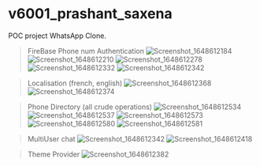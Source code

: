 # v6001_prashant_saxena

POC project WhatsApp Clone.

> FireBase Phone num Authentication
![Screenshot_1648612184](https://user-images.githubusercontent.com/55252616/160748155-2758bb1a-1144-42b3-aab9-71f68f639244.png)
![Screenshot_1648612210](https://user-images.githubusercontent.com/55252616/160748166-3f5c9381-8852-41d4-b5f9-6687bfcf2ce0.png)
![Screenshot_1648612278](https://user-images.githubusercontent.com/55252616/160748178-8e0375bb-ab6c-4255-9c6b-40b0fd7815c8.png)
![Screenshot_1648612332](https://user-images.githubusercontent.com/55252616/160748193-276a7492-59af-4ba0-95c5-e63389b8f0a2.png)
![Screenshot_1648612342](https://user-images.githubusercontent.com/55252616/160748202-76763dce-a814-406b-84e4-a727b331992c.png)

> Localisation (french, english)
![Screenshot_1648612368](https://user-images.githubusercontent.com/55252616/160748228-64b87450-9661-4674-9518-01cbe22d6943.png)
![Screenshot_1648612374](https://user-images.githubusercontent.com/55252616/160748237-c6c6a44c-1627-4791-808b-ac92ab61b1bc.png)

> Phone Directory (all crude operations)
![Screenshot_1648612534](https://user-images.githubusercontent.com/55252616/160748449-9dcf0f49-f301-49da-8053-33433c0f27fc.png)
![Screenshot_1648612537](https://user-images.githubusercontent.com/55252616/160748457-11818a95-f26e-420b-ab37-8a001dbf29f7.png)
![Screenshot_1648612573](https://user-images.githubusercontent.com/55252616/160748483-82c9a4f5-8a5a-448c-bca3-a506c75c1b0d.png)
![Screenshot_1648612580](https://user-images.githubusercontent.com/55252616/160748501-f93a6b24-f83d-44fd-87f3-801b8cce604e.png)
![Screenshot_1648612581](https://user-images.githubusercontent.com/55252616/160748505-dd6383a9-56f4-414f-8935-12bde1da0bf3.png)


> MultiUser chat
![Screenshot_1648612342](https://user-images.githubusercontent.com/55252616/160748269-601e2ad2-225a-48c7-80fa-c2bc6d9067ef.png)
![Screenshot_1648612418](https://user-images.githubusercontent.com/55252616/160748285-50790ca5-0290-4a8c-8be3-5c5366c5e44d.png)

> Theme Provider
![Screenshot_1648612382](https://user-images.githubusercontent.com/55252616/160748310-48c9e9e1-7722-4006-b9fe-e9db776ac53d.png)


